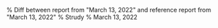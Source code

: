 % Diff between report from "March 13, 2022" and reference report from "March 13, 2022"
% Strudy
% March 13, 2022


